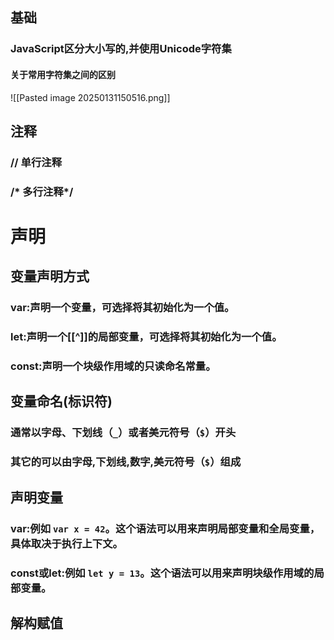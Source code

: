 ## 基础
### JavaScript区分大小写的,并使用Unicode字符集
####                                        关于常用字符集之间的区别

![[Pasted image 20250131150516.png]]

## 注释
### // 单行注释

### /* 多行注释*/

# 声明
## 变量声明方式
### var:声明一个变量，可选择将其初始化为一个值。

### let:声明一个[[^]]的局部变量，可选择将其初始化为一个值。

### const:声明一个块级作用域的只读命名常量。

## 变量命名(标识符)
### 通常以字母、下划线（`_`）或者美元符号（`$`）开头

### 其它的可以由字母,下划线,数字,美元符号（`$`）组成

## 声明变量
### var:例如 `var x = 42`。这个语法可以用来声明**局部**变量和**全局**变量，具体取决于执行上下文。

### const或let:例如 `let y = 13`。这个语法可以用来声明块级作用域的局部变量。

## 解构赋值